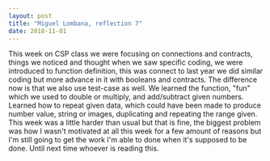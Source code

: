 ```yaml
---
layout: post
title: "Miguel Lombana, reflection 7"
date: 2018-11-01
---
```


This week on CSP class we were focusing on connections and contracts, things we noticed and thought when we saw specific coding, we were introduced to function definition, this was connect to last year we did similar coding but more advance in it with booleans and contracts. The difference now is that we also use test-case as well. We learned the function, "fun" which we used to double or multiply, and add/subtract given numbers. Learned how to repeat given data, which could have been made to produce number value, string or images, duplicating and repeating the range given. This week was a little harder than usual but that is fine, the biggest problem was how I wasn't motivated at all this week for a few amount of reasons but I'm still going to get the work I'm able to done when it's supposed to be done. Until next time whoever is reading this.
